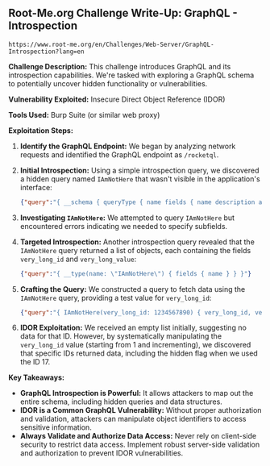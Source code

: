 ## Root-Me.org Challenge Write-Up: GraphQL - Introspection
`https://www.root-me.org/en/Challenges/Web-Server/GraphQL-Introspection?lang=en`

**Challenge Description:** This challenge introduces GraphQL and its introspection capabilities.  We're tasked with exploring a GraphQL schema to potentially uncover hidden functionality or vulnerabilities.

**Vulnerability Exploited:** Insecure Direct Object Reference (IDOR)

**Tools Used:**  Burp Suite (or similar web proxy)

**Exploitation Steps:**

1. **Identify the GraphQL Endpoint:** We began by analyzing network requests and identified the GraphQL endpoint as `/rocketql`.

2. **Initial Introspection:**  Using a simple introspection query, we discovered a hidden query named `IAmNotHere` that wasn't visible in the application's interface:

    ```json
   {"query":"{ __schema { queryType { name fields { name description args { name type { name } } } } } }"} 
    ```

3. **Investigating `IAmNotHere`:** We attempted to query `IAmNotHere` but encountered errors indicating we needed to specify subfields.

4. **Targeted Introspection:** Another introspection query revealed that the `IAmNotHere` query returned a list of objects, each containing the fields `very_long_id` and `very_long_value`:

   ```json
   {"query":"{ __type(name: \"IAmNotHere\") { fields { name } } }"} 
   ```

5. **Crafting the Query:**  We constructed a query to fetch data using the `IAmNotHere` query, providing a test value for `very_long_id`:

   ```json
   {"query":"{ IAmNotHere(very_long_id: 1234567890) { very_long_id, very_long_value } }"}
   ```

6. **IDOR Exploitation:**  We received an empty list initially, suggesting no data for that ID.  However, by systematically manipulating the `very_long_id` value (starting from 1 and incrementing), we discovered that specific IDs returned data, including the hidden flag when we used the ID 17.

**Key Takeaways:**

* **GraphQL Introspection is Powerful:**  It allows attackers to map out the entire schema, including hidden queries and data structures.
* **IDOR is a Common GraphQL Vulnerability:**  Without proper authorization and validation, attackers can manipulate object identifiers to access sensitive information. 
* **Always Validate and Authorize Data Access:**  Never rely on client-side security to restrict data access.  Implement robust server-side validation and authorization to prevent IDOR vulnerabilities.

